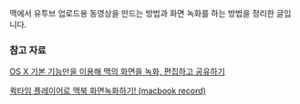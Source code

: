 맥에서 유투브 업로드용 동영상을 만드는 방법과 화면 녹화를 하는 방법을 정리한 글입니다.

### 참고 자료

[OS X 기본 기능만을 이용해 맥의 화면을 녹화, 편집하고 공유하기](http://macnews.tistory.com/560)

[퀵타임 플레이어로 맥북 화면녹화하기! (macbook record)](https://www.youtube.com/watch?v=IwUR1ZbsQcU)